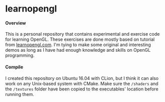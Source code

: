 # learnopengl
#### Overview
This is a personal repository that contains experimental and exercise
code for learning OpenGL. These exercises are done
mostly based on tutorial from [learnopengl.com](learnopengl.com).
I'm tying to make some original and interesting demos as long as
I have had enough knowledge and skills on OpenGL programming.
#### Compile
I created this repository on Ubuntu 16.04 with CLion, but I think it can
also work on any Unix-based system with CMake.
Make sure the `/shaders` and the `/textures` folder have been copied to
the executables' location before running them.
